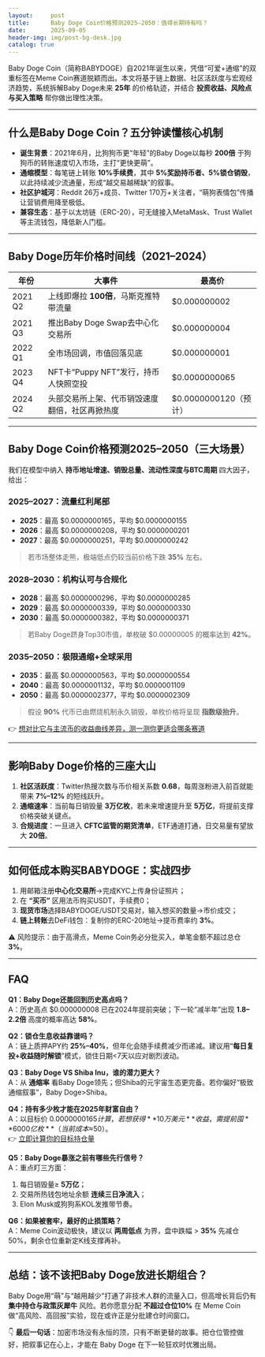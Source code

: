 ```yaml
---
layout:     post
title:      Baby Doge Coin价格预测2025–2050：值得长期持有吗？
date:       2025-09-05
header-img: img/post-bg-desk.jpg
catalog: true
---
```


Baby Doge Coin（简称BABYDOGE）自2021年诞生以来，凭借“可爱+通缩”的双重标签在Meme Coin赛道脱颖而出。本文将基于链上数据、社区活跃度与宏观经济趋势，系统拆解Baby Doge未来 **25年** 的价格轨迹，并结合 **投资收益、风险点与买入策略** 帮你做出理性决策。

---

## 什么是Baby Doge Coin？五分钟读懂核心机制

- **诞生背景**：2021年6月，比狗狗币更“年轻”的Baby Doge以每秒 **200倍** 于狗狗币的转账速度切入市场，主打“更快更萌”。  
- **通缩模型**：每笔链上转账 **10%手续费**，其中 **5%奖励持币者、5%锁仓销毁**，以此持续减少流通量，形成“越交易越稀缺”的叙事。  
- **社区护城河**：Reddit 26万+成员、Twitter 170万+关注者，“萌狗表情包”传播让营销费用降至极低。  
- **兼容生态**：基于以太坊链（ERC-20），可无缝接入MetaMask、Trust Wallet等主流钱包，降低新人门槛。

---

## Baby Doge历年价格时间线（2021–2024）

| 年份   | 大事件                                      | 最高价         |
| --- | --------------------------------------- | -------------- |
| 2021 Q2 | 上线即爆拉 **100倍**，马斯克推特带流量             | $0.000000002   |
| 2021 Q3 | 推出Baby Doge Swap去中心化交易所                 | $0.000000004   |
| 2022 Q1 | 全市场回调，市值回落见底                        | $0.000000001   |
| 2023 Q4 | NFT卡“Puppy NFT”发行，持币人快照空投               | $0.0000000065  |
| 2024 Q2 | 头部交易所上架、代币销毁速度翻倍，社区再掀热度       | $0.0000000120（预计） |

---

## Baby Doge Coin价格预测2025–2050（三大场景）

我们在模型中纳入 **持币地址增速、销毁总量、流动性深度与BTC周期** 四大因子，给出：

### 2025–2027：流量红利尾部
- **2025**：最高 $0.0000000165，平均 $0.0000000155  
- **2026**：最高 $0.0000000208，平均 $0.0000000201  
- **2027**：最高 $0.0000000251，平均 $0.0000000242  
> 若市场整体走熊，极端低点仍较当前价格下跌 **35%** 左右。

### 2028–2030：机构认可与合规化
- **2028**：最高 $0.0000000296，平均 $0.0000000285  
- **2029**：最高 $0.0000000339，平均 $0.0000000330  
- **2030**：最高 $0.0000000382，平均 $0.0000000371  
> 若Baby Doge跻身Top30市值，单枚破 $0.00000005 的概率达到 **42%**。

### 2035–2050：极限通缩+全球采用
- **2035**：最高 $0.0000000563，平均 $0.0000000554  
- **2040**：最高 $0.0000001132，平均 $0.0000001109  
- **2050**：最高 $0.0000002377，平均 $0.0000002309  
> 假设 **90%** 代币已由燃烧机制永久销毁，单枚价格将呈现 **指数级抬升**。

👉 [想对比它与主流币的收益曲线差异，测一测你更适合哪条赛道](https://okxdog.com/)

---

## 影响Baby Doge价格的三座大山

1. **社区活跃度**：Twitter热搜次数与币价相关系数 **0.68**，每周涨粉进入前百就能带来 **7%–12%** 的短线跃升。  
2. **通缩速率**：当前每日销毁量 **3万亿枚**，若未来增速提升至 **5万亿**，将提前支撑价格突破关键点。  
3. **合规进度**：一旦进入 **CFTC监管的期货清单**，ETF通道打通，日交易量有望放大 **20倍**。

---

## 如何低成本购买BABYDOGE：实战四步

1. 用邮箱注册**中心化交易所**→完成KYC上传身份证照片；  
2. 在 **“买币”** 区用法币购买USDT，手续费0；  
3. **现货市场**选择BABYDOGE/USDT交易对，输入想买的数量→市价成交；  
4. **链上转账**去DeFi钱包：复制你的ERC-20地址→提币费率约 **3%**。

⚠️ 风险提示：由于高滑点，Meme Coin务必分批买入，单笔金额不超过总仓 **3%**。

---

## FAQ

**Q1：Baby Doge还能回到历史高点吗？**  
A：历史高点 $0.000000008 已在2024年提前突破；下一轮“减半年”出现 **1.8–2.2倍** 高度的概率高达 **58%**。

**Q2：锁仓生息收益靠谱吗？**  
A：链上质押APY约 **25%–40%**，但年化会随手续费减少而递减。建议用“**每日复投+收益随时解锁**”模式，锁住日期<7天以应对剧烈波动。

**Q3：Baby Doge VS Shiba Inu，谁的潜力更大？**  
A：从 **通缩率** 看Baby Doge领先；但Shiba的元宇宙生态更完备。若你偏好“极致通缩叙事”，Baby Doge>Shiba。

**Q4：持有多少枚才能在2025年财富自由？**  
A：以目标价 $0.0000000165 计算，若想获得 **10万美元** 收益，需提前囤 **6000亿枚**（当前成本≈$50）。  
👉 [立即计算你的目标持仓量](https://okxdog.com/)

**Q5：Baby Doge暴涨之前有哪些先行信号？**  
A：重点盯三方面：  
1) 每日销毁量≥ **5万亿**；  
2) 交易所热钱包地址余额 **连续三日净流入**；  
3) Elon Musk或狗狗系KOL发推带节奏。

**Q6：如果被套牢，最好的止损策略？**  
A：Meme Coin波动极快，建议以 **两周低点** 为界，盘中跌幅 > **35%** 先减仓50%，剩余仓位重新定K线支撑再补。

---

## 总结：该不该把Baby Doge放进长期组合？

Baby Doge用“萌”与“越用越少”打通了非技术人群的流量入口，但高增长背后仍有 **集中持仓与政策灰犀牛** 风险。若你愿意分配 **不超过仓位10%** 在 Meme Coin 做“高风险、高回报”实验，现在或许正是分批建仓时间窗口。

👇 **最后一句话**：加密市场没有永恒的顶，只有不断更替的故事。把仓位管控做好，把叙事记在心上，才能在 Baby Doge 在下一轮狂欢时优雅出局。